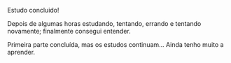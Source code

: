 Estudo concluido!

Depois de algumas horas estudando, tentando, errando e tentando novamente; finalmente consegui entender.

Primeira parte concluída, mas os estudos continuam... Ainda tenho muito a aprender.
